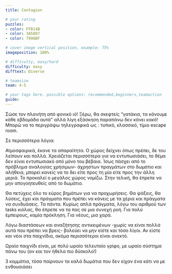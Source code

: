```yaml
---
title: Contagion

# your rating
puzzles:
- color: FFB14B
- color: 3A5887
- color: 7996BF

# cover image vertical position, example: 75%
imageposition: 100%

# difficulty, easy/hard
difficulty: easy
difftext: Diverse

# teamsize
team: 4-5

# your tags here. possible options: recommended,beginners,teamaction
guide:
---
```


Σώσε τον πλανήτη από φονικό ιό! Ξέρω, θα σκεφτείς “γατάκια, τα κάνουμε κάθε εβδομάδα αυτά” αλλά λίγη εξάσκηση παραπάνω δεν κάνει κακό!
Μπορώ να το περιγράψω τηλεγραφικά ως : τυπικό, κλασσικό, τίμιο escape room.

Σε περισσότερα λόγια:

Ατμοσφαιρικά, έκανε τα απαραίτητα. Ο χώρος δείχνει όπως πρέπει, δε του λείπουν και πολλά. Χρειάζεται περισσότερα για να εντυπωσιάσει, το θέμα δεν είναι εντυπωσιακό από μόνο του βέβαια. Ίσως πάσχει από το πρόβλημα αναλογίας χρήσιμων- άχρηστων πραγμάτων στο δωμάτιο και αλήθεια, μπορεί κανείς να το δει είτε προς τη μία είτε προς την άλλη μεριά. Το προκαλεί ο μεγάλος χώρος νομίζω. Στην τελική, θα έπρεπε να μην απογοητευθείς από το δωμάτιο.

Θα πετύχεις όλο το εύρος βημάτων για να προχωρήσεις. Θα ψάξεις, θα λύσεις, έχει και πράγματα που πρέπει να κάνεις με τα χέρια και πράγματα να συνδυάσεις. Τα πάντα. Κυρίως απλά πράγματα, λόγω του αριθμού των tasks κιόλας, θα έπρεπε να τα πας σε μια συνεχή ροή. Για πολύ έμπειρους, καμία πρόκληση. Για νέους, μια χαρά.

Λόγω διαστάσεων και αναζήτησης αντικειμένων -χωρίς να είναι πολλά αυτά που πρέπει να βρεις- βολεύει να μην είστε και τόσο λίγοι. Αν είστε και νέοι στα παιχνίδια, ακόμα περισσότεροι είναι ανεκτό.

Ωραίο παιχνίδι είναι, με πολύ ωραίο τελευταίο γρίφο, με ωραίο σύστημα πάνω του (αν και τον ήθελα πιο δύσκολο!)

3 κομμάτια, τόσα παίρνουν τα καλά δωμάτια που δεν είχαν ένα κάτι να με ενθουσιάσει
